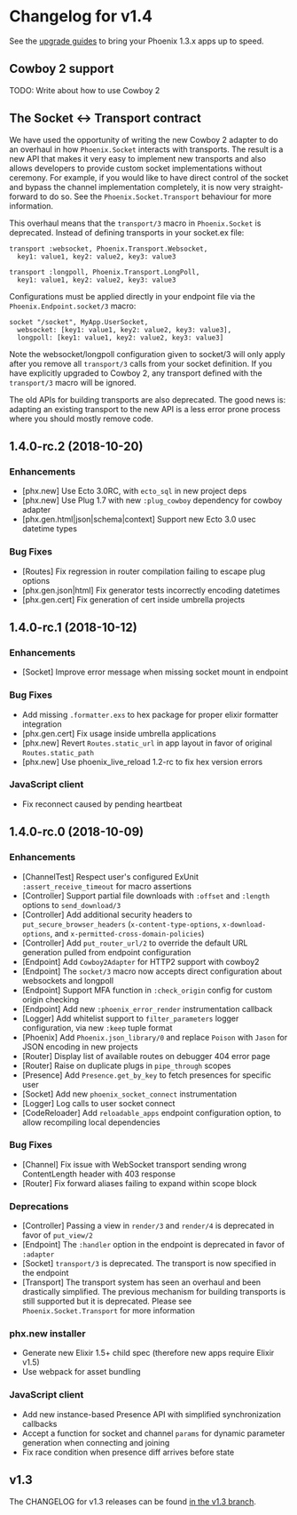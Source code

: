 # Changelog for v1.4

See the [upgrade guides](https://gist.github.com/chrismccord/bb1f8b136f5a9e4abc0bfc07b832257e) to bring your Phoenix 1.3.x apps up to speed.

## Cowboy 2 support

TODO: Write about how to use Cowboy 2

## The Socket <-> Transport contract

We have used the opportunity of writing the new Cowboy 2 adapter to do an overhaul in how `Phoenix.Socket` interacts with transports. The result is a new API that makes it very easy to implement new transports and also allows developers to provide custom socket implementations without ceremony. For example, if you would like to have direct control of the socket and bypass the channel implementation completely, it is now very straight-forward to do so. See the `Phoenix.Socket.Transport` behaviour for more information.

This overhaul means that the `transport/3` macro in `Phoenix.Socket` is deprecated. Instead of defining transports in your socket.ex file:

    transport :websocket, Phoenix.Transport.Websocket,
      key1: value1, key2: value2, key3: value3

    transport :longpoll, Phoenix.Transport.LongPoll,
      key1: value1, key2: value2, key3: value3

Configurations must be applied directly in your endpoint file via the `Phoenix.Endpoint.socket/3` macro:

    socket "/socket", MyApp.UserSocket,
      websocket: [key1: value1, key2: value2, key3: value3],
      longpoll: [key1: value1, key2: value2, key3: value3]

Note the websocket/longpoll configuration given to socket/3 will only apply after you remove all `transport/3` calls from your socket definition. If you have explicitly upgraded to Cowboy 2, any transport defined with the `transport/3` macro will be ignored.

The old APIs for building transports are also deprecated. The good news is: adapting an existing transport to the new API is a less error prone process where you should mostly remove code.


## 1.4.0-rc.2 (2018-10-20)

### Enhancements
  
  * [phx.new] Use Ecto 3.0RC, with `ecto_sql` in new project deps
  * [phx.new] Use Plug 1.7 with new `:plug_cowboy` dependency for cowboy adapter
  * [phx.gen.html|json|schema|context] Support new Ecto 3.0 usec datetime types

### Bug Fixes

  * [Routes] Fix regression in router compilation failing to escape plug options
  * [phx.gen.json|html] Fix generator tests incorrectly encoding datetimes
  * [phx.gen.cert] Fix generation of cert inside umbrella projects

## 1.4.0-rc.1 (2018-10-12)

### Enhancements

  * [Socket] Improve error message when missing socket mount in endpoint

### Bug Fixes

  * Add missing `.formatter.exs` to hex package for proper elixir formatter integration
  * [phx.gen.cert] Fix usage inside umbrella applications
  * [phx.new] Revert `Routes.static_url` in app layout in favor of original `Routes.static_path`
  * [phx.new] Use phoenix_live_reload 1.2-rc to fix hex version errors

### JavaScript client

  * Fix reconnect caused by pending heartbeat

## 1.4.0-rc.0 (2018-10-09)

### Enhancements

  * [ChannelTest] Respect user's configured ExUnit `:assert_receive_timeout` for macro assertions
  * [Controller] Support partial file downloads with `:offset` and `:length` options to `send_download/3`
  * [Controller] Add additional security headers to `put_secure_browser_headers` (`x-content-type-options`, `x-download-options`, and `x-permitted-cross-domain-policies`)
  * [Controller] Add `put_router_url/2` to override the default URL generation pulled from endpoint configuration
  * [Endpoint] Add `Cowboy2Adapter` for HTTP2 support with cowboy2
  * [Endpoint] The `socket/3` macro now accepts direct configuration about websockets and longpoll
  * [Endpoint] Support MFA function in `:check_origin` config for custom origin checking
  * [Endpoint] Add new `:phoenix_error_render` instrumentation callback
  * [Logger] Add whitelist support to `filter_parameters` logger configuration, via new `:keep` tuple format
  * [Phoenix] Add `Phoenix.json_library/0` and replace `Poison` with `Jason` for JSON encoding in new projects
  * [Router] Display list of available routes on debugger 404 error page
  * [Router] Raise on duplicate plugs in `pipe_through` scopes
  * [Presence] Add `Presence.get_by_key` to fetch presences for specific user
  * [Socket] Add new `phoenix_socket_connect` instrumentation
  * [Logger] Log calls to user socket connect
  * [CodeReloader] Add `reloadable_apps` endpoint configuration option, to allow recompiling local dependencies

### Bug Fixes

  * [Channel] Fix issue with WebSocket transport sending wrong ContentLength header with 403 response
  * [Router] Fix forward aliases failing to expand within scope block

### Deprecations

  * [Controller] Passing a view in `render/3` and `render/4` is deprecated in favor of `put_view/2`
  * [Endpoint] The `:handler` option in the endpoint is deprecated in favor of `:adapter`
  * [Socket] `transport/3` is deprecated. The transport is now specified in the endpoint
  * [Transport] The transport system has seen an overhaul and been drastically simplified. The previous mechanism for building transports is still supported but it is deprecated. Please see `Phoenix.Socket.Transport` for more information

### phx.new installer

  * Generate new Elixir 1.5+ child spec (therefore new apps require Elixir v1.5)
  * Use webpack for asset bundling

### JavaScript client

  * Add new instance-based Presence API with simplified synchronization callbacks
  * Accept a function for socket and channel `params` for dynamic parameter generation when connecting and joining
  * Fix race condition when presence diff arrives before state

## v1.3

The CHANGELOG for v1.3 releases can be found [in the v1.3 branch](https://github.com/phoenixframework/phoenix/blob/v1.3/CHANGELOG.md).

